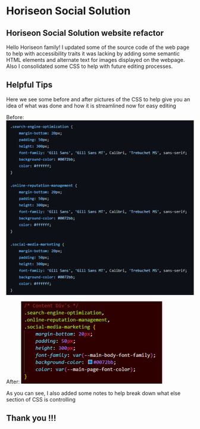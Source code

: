 # Horiseon Social Solution

## Horiseon Social Solution website refactor

Hello Horiseon family! I updated some of the source code of the web page to help with accessibility traits it was lacking by adding some semantic HTML elements and alternate text for images displayed on the webpage. Also I consolidated some CSS to help with future editing processes. 

## Helpful Tips

Here we see some before and after pictures of the CSS to help give you an idea of what was done and how it is streamlined now for easy editing

Before:
![Before](/assets/images/Before.PNG)

After:
![After](/assets/images/After.PNG)

As you can see, I also added some notes to help break down what else section of CSS is controlling 

## Thank you !!!